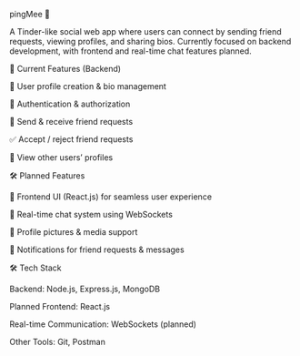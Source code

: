 pingMee 🤝

A Tinder-like social web app where users can connect by sending friend requests, viewing profiles, and sharing bios.
Currently focused on backend development, with frontend and real-time chat features planned.

🚀 Current Features (Backend)

👤 User profile creation & bio management

🔐 Authentication & authorization

🤝 Send & receive friend requests

✅ Accept / reject friend requests

📜 View other users’ profiles

🛠 Planned Features

🎨 Frontend UI (React.js) for seamless user experience

💬 Real-time chat system using WebSockets

📸 Profile pictures & media support

🔔 Notifications for friend requests & messages

🛠 Tech Stack

Backend: Node.js, Express.js, MongoDB

Planned Frontend: React.js

Real-time Communication: WebSockets (planned)

Other Tools: Git, Postman
